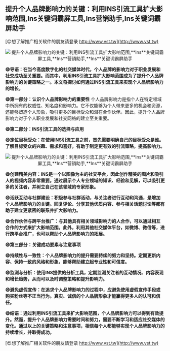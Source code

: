 ## **提升个人品牌影响力的关键：利用INS引流工具扩大影响范围,**Ins**关键词霸屏工具,**Ins**营销助手,**Ins**关键词霸屏助手**

[😍想了解推广相关软件的朋友请登录 http://www.vst.tw](http://www.vst.tw)

 <center><img src="https://vst.tw/MP4/tuiguang/png/2.png" alt="提升个人品牌影响力的关键：利用INS引流工具扩大影响范围,**Ins**关键词霸屏工具,**Ins**营销助手,**Ins**关键词霸屏助手"></center>

**😄导语：在当今高度数字化的社交媒体时代，个人品牌的影响力对于职业发展和社交成功至关重要。而其中，利用INS引流工具扩大影响范围成为了提升个人品牌影响力的关键策略之一。本文将探讨如何通过INS引流工具来实现个人品牌影响力的增长。**

**😄第一部分：认识个人品牌影响力的重要性**
个人品牌影响力是指个人在特定领域中所拥有的权威性、知名度和影响力。它不仅能够为个人带来更多的机会和资源，还能够塑造个人形象，吸引更多的目标受众和潜在合作伙伴。因此，提升个人品牌影响力对于个人职业发展和社交网络的建立至关重要。

**😄第二部分：INS引流工具的选择与应用**

**😄定位目标受众：在使用INS引流工具之前，首先需要明确自己的目标受众是谁。了解目标受众的兴趣、需求和喜好，有助于制定更有效的引流策略，提高影响力。**

 <center><img src="https://vst.tw/MP4/tuiguang/png/1.png" alt="提升个人品牌影响力的关键：利用INS引流工具扩大影响范围,**Ins**关键词霸屏工具,**Ins**营销助手,**Ins**关键词霸屏助手"></center>

**😄创建精美内容：INS是一个以图像为主的社交平台，因此创作精美的图片和吸引人的视频内容非常重要。通过展示个人专业领域的知识、经验和见解，可以吸引更多的关注者，并树立自己在该领域的专家形象。**

**😄活跃互动与社群建设：积极参与社群活动，与关注者进行互动和沟通，是增加个人品牌影响力的关键。回复评论、分享其他优质内容、参与相关话题讨论等都有助于建立更紧密的联系并扩大影响力。**

**😄合作伙伴与跨平台推广：与其他具有相关领域影响力的人合作，可以通过相互合作的方式来扩大影响范围。此外，利用其他社交媒体平台，如微博、微信等，进行跨平台推广，也可以帮助个人品牌影响力的拓展。**

**😄第三部分：关键成功要素与注意事项**

**😄持续性与一致性：个人品牌影响力的提升需要持续的努力和坚持。定期更新内容、保持一致的风格和形象，能够帮助建立起专业性和可信度。**

**😄监测与分析：使用INS提供的分析工具，定期监测关注者的互动情况、内容表现和增长趋势，从而可以及时调整策略和提升影响力。**

**😄避免虚假宣传：在追求个人品牌影响力的过程中，应避免使用虚假宣传手段或购买粉丝等不正当行为。真实、诚信的个人品牌形象才能赢得更多人的认可和信任。**

**😄结语：通过利用INS引流工具来扩大影响范围，个人品牌影响力可以得到有效提升。然而，提升个人品牌影响力需要时间和努力，需要不断学习和适应社交媒体的变化。通过以上的关键策略和注意事项，相信每个人都能够实现个人品牌影响力的持续增长，并取得成功。**

[😍想了解推广相关软件的朋友请登录 http://www.vst.tw](http://www.vst.tw)



